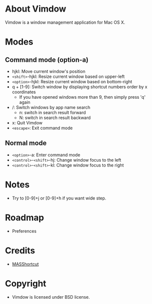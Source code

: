 # About Vimdow

Vimdow is a window management application for Mac OS X.

# Modes 

## Command mode (option-a)
 - hjkl: Move current window's position 
 - `<shift>`-hjkl: Resize current window based on upper-left
 - `<option>`-hjkl: Resize current window based on bottom-right
 - q + [1-9]: Switch window by displaying shortcut numbers order by x coordinates
    * If you have opened windows more than 9, then simply press 'q' again
 - /: Switch windows by app name search
    * n: switch in search result forward
    * N: switch in search result backward
 - x: Quit Vimdow
 - `<escape>`: Exit command mode

## Normal mode 
 - `<option>`-a: Enter command mode
 - `<control>`-`<shift>`-hj: Change window focus to the left
 - `<control>`-`<shift>`-kl: Change window focus to the right

# Notes
- Try to [0-9]+j or [0-9]+h if you want wide step. 

# Roadmap 
- Preferences

# Credits 
- [MASShortcut](https://github.com/shpakovski/MASShortcut)

# Copyright 
- Vimdow is licensed under BSD license.
